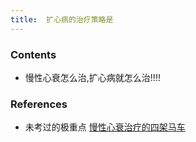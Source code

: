 ```yaml
---
title:  扩心病的治疗策略是
--- 
```


### Contents
- 慢性心衰怎么治,扩心病就怎么治!!!!

### References
- 未考过的极重点 [慢性心衰治疗的四架马车](/慢性心衰治疗的四架马车)
